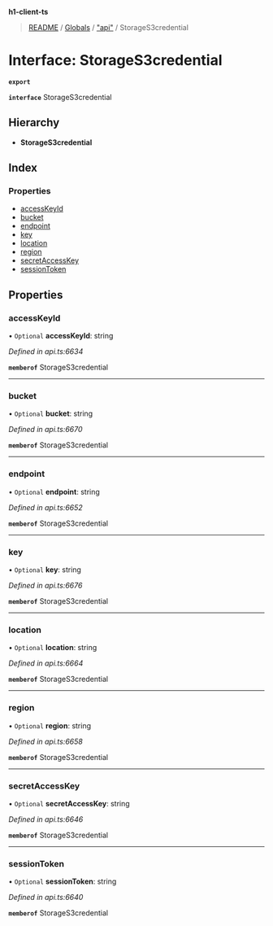 **h1-client-ts**

> [README](../README.md) / [Globals](../globals.md) / ["api"](../modules/_api_.md) / StorageS3credential

# Interface: StorageS3credential

**`export`** 

**`interface`** StorageS3credential

## Hierarchy

* **StorageS3credential**

## Index

### Properties

* [accessKeyId](_api_.storages3credential.md#accesskeyid)
* [bucket](_api_.storages3credential.md#bucket)
* [endpoint](_api_.storages3credential.md#endpoint)
* [key](_api_.storages3credential.md#key)
* [location](_api_.storages3credential.md#location)
* [region](_api_.storages3credential.md#region)
* [secretAccessKey](_api_.storages3credential.md#secretaccesskey)
* [sessionToken](_api_.storages3credential.md#sessiontoken)

## Properties

### accessKeyId

• `Optional` **accessKeyId**: string

*Defined in api.ts:6634*

**`memberof`** StorageS3credential

___

### bucket

• `Optional` **bucket**: string

*Defined in api.ts:6670*

**`memberof`** StorageS3credential

___

### endpoint

• `Optional` **endpoint**: string

*Defined in api.ts:6652*

**`memberof`** StorageS3credential

___

### key

• `Optional` **key**: string

*Defined in api.ts:6676*

**`memberof`** StorageS3credential

___

### location

• `Optional` **location**: string

*Defined in api.ts:6664*

**`memberof`** StorageS3credential

___

### region

• `Optional` **region**: string

*Defined in api.ts:6658*

**`memberof`** StorageS3credential

___

### secretAccessKey

• `Optional` **secretAccessKey**: string

*Defined in api.ts:6646*

**`memberof`** StorageS3credential

___

### sessionToken

• `Optional` **sessionToken**: string

*Defined in api.ts:6640*

**`memberof`** StorageS3credential
